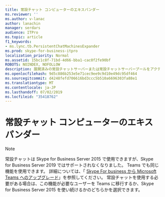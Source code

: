 ```yaml
---
title: 常設チャット コンピューターのエキスパンダー
ms.reviewer: ''
ms.author: v-lanac
author: lanachin
manager: serdars
audience: ITPro
ms.topic: article
f1_keywords:
- ms.lync.tb.PersistentChatMachinesExpander
ms.prod: skype-for-business-itpro
localization_priority: Normal
ms.assetid: 15bc1c8f-71bd-4d66-bba1-cac0f2fe90bf
ROBOTS: NOINDEX, NOFOLLOW
description: 展開済みの常設チャットサーバーまたは常設チャットサーバープールをアクティブ化または非アクティブ化するには、[コンピューターの状態の設定] に表示されているサーバーまたはプールを使用します。 一覧にあるサーバーまたはプールを選択し、[アクティブにする] をクリックすると、サーバーまたはプールはアクティブに設定されます。
ms.openlocfilehash: 9d5c886b253e5e71cec9ee9c9d10e49dc95df464
ms.sourcegitcommit: d4248fefd706616bd3ccc5b510a6696303fa88e1
ms.translationtype: MT
ms.contentlocale: ja-JP
ms.lasthandoff: 07/02/2019
ms.locfileid: "35418762"
---
```

# <a name="persistent-chat-machines-expander"></a>常設チャット コンピューターのエキスパンダー

> [!NOTE] 
> 常設チャットは Skype for Business Server 2015 で使用できますが、Skype for Business Server 2019 ではサポートされなくなりました。 Teams でも同じ機能を使用できます。 詳細については、「 [Skype For business から Microsoft Teams へのアップグレード](https://docs.microsoft.com/MicrosoftTeams/upgrade-start-here)」を参照してください。 常設チャットを使用する必要がある場合は、この機能が必要なユーザーを Teams に移行するか、Skype for Business Server 2015 を使い続けるかのどちらかを選択できます。
